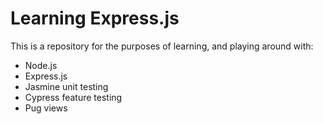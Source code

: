 # Learning Express.js

This is a repository for the purposes of learning, and playing around with:
- Node.js
- Express.js
- Jasmine unit testing
- Cypress feature testing
- Pug views
